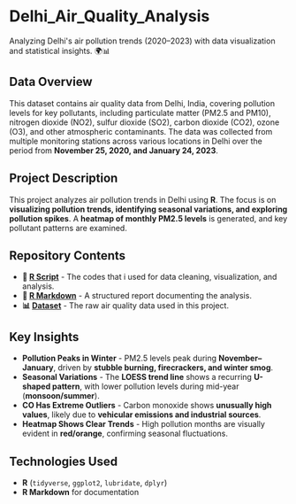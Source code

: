 # Delhi_Air_Quality_Analysis
 Analyzing Delhi's air pollution trends (2020–2023) with data visualization and statistical insights. 🌍📊


## Data Overview
This dataset contains air quality data from Delhi, India, covering pollution levels for key pollutants, including particulate matter (PM2.5 and PM10), nitrogen dioxide (NO2), sulfur dioxide (SO2), carbon dioxide (CO2), ozone (O3), and other atmospheric contaminants. The data was collected from multiple monitoring stations across various locations in Delhi over the period from **November 25, 2020, and January 24, 2023**.

## Project Description
This project analyzes air pollution trends in Delhi using **R**. The focus is on **visualizing pollution trends, identifying seasonal variations, and exploring pollution spikes**. A **heatmap of monthly PM2.5 levels** is generated, and key pollutant patterns are examined.

## Repository Contents

- **📜 [R Script](http://rpubs.com/Djacobs/1290732)** - The codes that i used for data cleaning, visualization, and analysis. 
- **📑 [R Markdown](http://rpubs.com/Djacobs/1290697)** - A structured report documenting the analysis.
- **📊 [Dataset](Delhi_aqi.xlsx)** - The raw air quality data used in this project.

## Key Insights

- **Pollution Peaks in Winter** - PM2.5 levels peak during **November–January**, driven by **stubble burning, firecrackers, and winter smog**.
- **Seasonal Variations** - The **LOESS trend line** shows a recurring **U-shaped pattern**, with lower pollution levels during mid-year (**monsoon/summer**).
- **CO Has Extreme Outliers** - Carbon monoxide shows **unusually high values**, likely due to **vehicular emissions and industrial sources**.
- **Heatmap Shows Clear Trends** - High pollution months are visually evident in **red/orange**, confirming seasonal fluctuations.

## Technologies Used

- **R** (`tidyverse`, `ggplot2`, `lubridate`, `dplyr`)
- **R Markdown** for documentation
